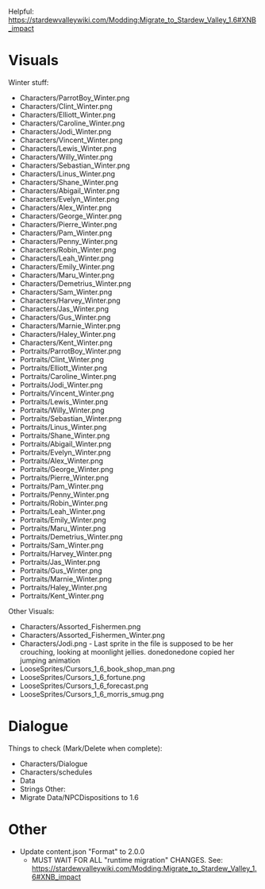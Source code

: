 Helpful: https://stardewvalleywiki.com/Modding:Migrate_to_Stardew_Valley_1.6#XNB_impact

# Visuals
Winter stuff:
* Characters/ParrotBoy_Winter.png
* Characters/Clint_Winter.png
* Characters/Elliott_Winter.png
* Characters/Caroline_Winter.png
* Characters/Jodi_Winter.png
* Characters/Vincent_Winter.png
* Characters/Lewis_Winter.png
* Characters/Willy_Winter.png
* Characters/Sebastian_Winter.png
* Characters/Linus_Winter.png
* Characters/Shane_Winter.png
* Characters/Abigail_Winter.png
* Characters/Evelyn_Winter.png
* Characters/Alex_Winter.png
* Characters/George_Winter.png
* Characters/Pierre_Winter.png
* Characters/Pam_Winter.png
* Characters/Penny_Winter.png
* Characters/Robin_Winter.png
* Characters/Leah_Winter.png
* Characters/Emily_Winter.png
* Characters/Maru_Winter.png
* Characters/Demetrius_Winter.png
* Characters/Sam_Winter.png
* Characters/Harvey_Winter.png
* Characters/Jas_Winter.png
* Characters/Gus_Winter.png
* Characters/Marnie_Winter.png
* Characters/Haley_Winter.png
* Characters/Kent_Winter.png
* Portraits/ParrotBoy_Winter.png
* Portraits/Clint_Winter.png
* Portraits/Elliott_Winter.png
* Portraits/Caroline_Winter.png
* Portraits/Jodi_Winter.png
* Portraits/Vincent_Winter.png
* Portraits/Lewis_Winter.png
* Portraits/Willy_Winter.png
* Portraits/Sebastian_Winter.png
* Portraits/Linus_Winter.png
* Portraits/Shane_Winter.png
* Portraits/Abigail_Winter.png
* Portraits/Evelyn_Winter.png
* Portraits/Alex_Winter.png
* Portraits/George_Winter.png
* Portraits/Pierre_Winter.png
* Portraits/Pam_Winter.png
* Portraits/Penny_Winter.png
* Portraits/Robin_Winter.png
* Portraits/Leah_Winter.png
* Portraits/Emily_Winter.png
* Portraits/Maru_Winter.png
* Portraits/Demetrius_Winter.png
* Portraits/Sam_Winter.png
* Portraits/Harvey_Winter.png
* Portraits/Jas_Winter.png
* Portraits/Gus_Winter.png
* Portraits/Marnie_Winter.png
* Portraits/Haley_Winter.png
* Portraits/Kent_Winter.png

Other Visuals:
* Characters/Assorted_Fishermen.png
* Characters/Assorted_Fishermen_Winter.png
* Characters/Jodi.png - Last sprite in the file is supposed to be her crouching, looking at moonlight jellies. donedonedone copied her jumping animation
* LooseSprites/Cursors_1_6_book_shop_man.png
* LooseSprites/Cursors_1_6_fortune.png
* LooseSprites/Cursors_1_6_forecast.png
* LooseSprites/Cursors_1_6_morris_smug.png




# Dialogue
Things to check (Mark/Delete when complete):
* Characters/Dialogue
* Characters/schedules
* Data
* Strings
Other:
* Migrate Data/NPCDispositions to 1.6




# Other
* Update content.json "Format" to 2.0.0
  * MUST WAIT FOR ALL "runtime migration" CHANGES. See: https://stardewvalleywiki.com/Modding:Migrate_to_Stardew_Valley_1.6#XNB_impact